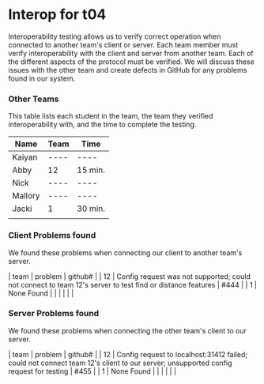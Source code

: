 # Interop for t04

Interoperability testing allows us to verify correct operation when connected to another team's client or server.
Each team member must verify interoperability with the client and server from another team.
Each of the different aspects of the protocol must be verified.
We will discuss these issues with the other team and create defects in GitHub for any problems found in our system.
 
### Other Teams

This table lists each student in the team, the team they verified interoperability with, and the time to complete the testing.

| Name | Team | Time |
| ---- | ---- | ---- |
| Kaiyan | ---- | ---- |
| Abby | 12 | 15 min. |
| Nick | ---- | ---- |
| Mallory | ---- | ---- |
| Jacki | 1 | 30 min. |
|  |  | |


### Client Problems found

We found these problems when connecting our client to another team's server.

| team | problem | github# |
| 12 | Config request was not supported; could not connect to team 12's server to test find or distance features  | #444 |
| 1 | None Found | |
|  |  |  |


### Server Problems found

We found these problems when connecting the other team's client to our server.

| team |  problem | github# |
| 12 | Config request to localhost:31412 failed; could not connect team 12's client to our server; unsupported config request for testing | #455 |
| 1 | None Found | |
|  |  |  |